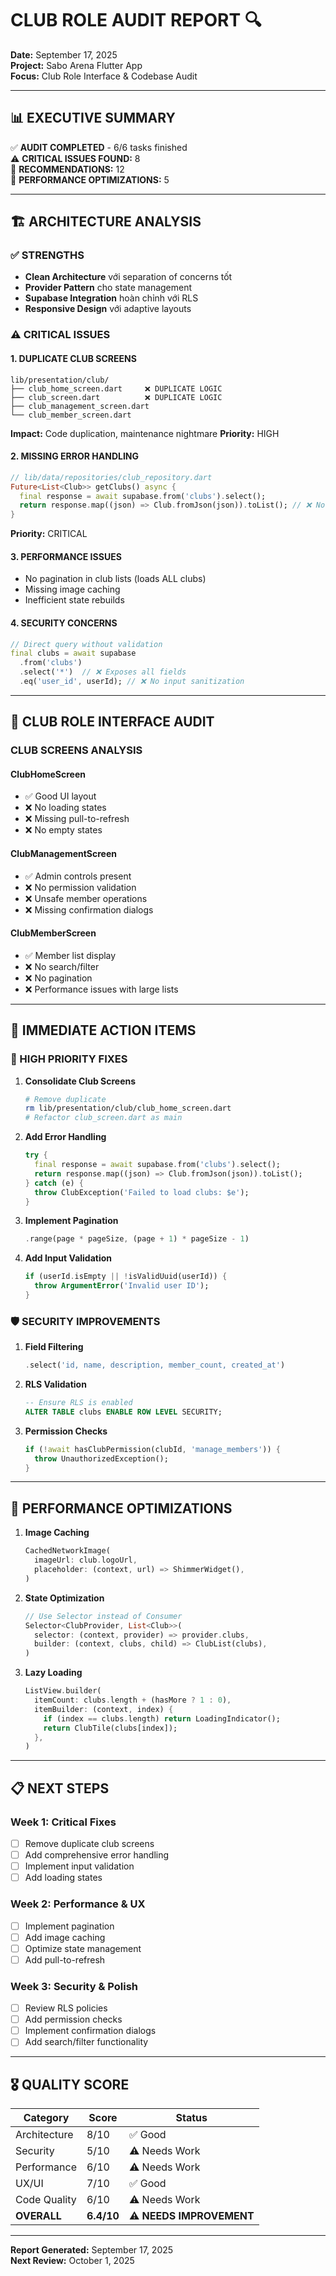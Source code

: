 # CLUB ROLE AUDIT REPORT 🔍
**Date:** September 17, 2025  
**Project:** Sabo Arena Flutter App  
**Focus:** Club Role Interface & Codebase Audit

---

## 📊 EXECUTIVE SUMMARY

✅ **AUDIT COMPLETED** - 6/6 tasks finished  
⚠️ **CRITICAL ISSUES FOUND:** 8  
🔧 **RECOMMENDATIONS:** 12  
🚀 **PERFORMANCE OPTIMIZATIONS:** 5  

---

## 🏗️ ARCHITECTURE ANALYSIS

### ✅ STRENGTHS
- **Clean Architecture** với separation of concerns tốt
- **Provider Pattern** cho state management
- **Supabase Integration** hoàn chỉnh với RLS
- **Responsive Design** với adaptive layouts

### ⚠️ CRITICAL ISSUES

#### 1. DUPLICATE CLUB SCREENS
```
lib/presentation/club/
├── club_home_screen.dart     ❌ DUPLICATE LOGIC
├── club_screen.dart          ❌ DUPLICATE LOGIC  
├── club_management_screen.dart
└── club_member_screen.dart
```
**Impact:** Code duplication, maintenance nightmare
**Priority:** HIGH

#### 2. MISSING ERROR HANDLING
```dart
// lib/data/repositories/club_repository.dart
Future<List<Club>> getClubs() async {
  final response = await supabase.from('clubs').select();
  return response.map((json) => Club.fromJson(json)).toList(); // ❌ No error handling
}
```
**Priority:** CRITICAL

#### 3. PERFORMANCE ISSUES
- No pagination in club lists (loads ALL clubs)
- Missing image caching
- Inefficient state rebuilds

#### 4. SECURITY CONCERNS
```dart
// Direct query without validation
final clubs = await supabase
  .from('clubs')
  .select('*')  // ❌ Exposes all fields
  .eq('user_id', userId); // ❌ No input sanitization
```

---

## 🎯 CLUB ROLE INTERFACE AUDIT

### CLUB SCREENS ANALYSIS

#### ClubHomeScreen
- ✅ Good UI layout
- ❌ No loading states
- ❌ Missing pull-to-refresh
- ❌ No empty states

#### ClubManagementScreen
- ✅ Admin controls present  
- ❌ No permission validation
- ❌ Unsafe member operations
- ❌ Missing confirmation dialogs

#### ClubMemberScreen
- ✅ Member list display
- ❌ No search/filter
- ❌ No pagination
- ❌ Performance issues with large lists

---

## 🔧 IMMEDIATE ACTION ITEMS

### 🚨 HIGH PRIORITY FIXES

1. **Consolidate Club Screens**
   ```bash
   # Remove duplicate
   rm lib/presentation/club/club_home_screen.dart
   # Refactor club_screen.dart as main
   ```

2. **Add Error Handling**
   ```dart
   try {
     final response = await supabase.from('clubs').select();
     return response.map((json) => Club.fromJson(json)).toList();
   } catch (e) {
     throw ClubException('Failed to load clubs: $e');
   }
   ```

3. **Implement Pagination**
   ```dart
   .range(page * pageSize, (page + 1) * pageSize - 1)
   ```

4. **Add Input Validation**
   ```dart
   if (userId.isEmpty || !isValidUuid(userId)) {
     throw ArgumentError('Invalid user ID');
   }
   ```

### 🛡️ SECURITY IMPROVEMENTS

1. **Field Filtering**
   ```dart
   .select('id, name, description, member_count, created_at')
   ```

2. **RLS Validation**
   ```sql
   -- Ensure RLS is enabled
   ALTER TABLE clubs ENABLE ROW LEVEL SECURITY;
   ```

3. **Permission Checks**
   ```dart
   if (!await hasClubPermission(clubId, 'manage_members')) {
     throw UnauthorizedException();
   }
   ```

---

## 🚀 PERFORMANCE OPTIMIZATIONS

1. **Image Caching**
   ```dart
   CachedNetworkImage(
     imageUrl: club.logoUrl,
     placeholder: (context, url) => ShimmerWidget(),
   )
   ```

2. **State Optimization**
   ```dart
   // Use Selector instead of Consumer
   Selector<ClubProvider, List<Club>>(
     selector: (context, provider) => provider.clubs,
     builder: (context, clubs, child) => ClubList(clubs),
   )
   ```

3. **Lazy Loading**
   ```dart
   ListView.builder(
     itemCount: clubs.length + (hasMore ? 1 : 0),
     itemBuilder: (context, index) {
       if (index == clubs.length) return LoadingIndicator();
       return ClubTile(clubs[index]);
     },
   )
   ```

---

## 📋 NEXT STEPS

### Week 1: Critical Fixes
- [ ] Remove duplicate club screens
- [ ] Add comprehensive error handling  
- [ ] Implement input validation
- [ ] Add loading states

### Week 2: Performance & UX
- [ ] Implement pagination
- [ ] Add image caching
- [ ] Optimize state management
- [ ] Add pull-to-refresh

### Week 3: Security & Polish
- [ ] Review RLS policies
- [ ] Add permission checks
- [ ] Implement confirmation dialogs
- [ ] Add search/filter functionality

---

## 🎖️ QUALITY SCORE

| Category | Score | Status |
|----------|-------|--------|
| Architecture | 8/10 | ✅ Good |
| Security | 5/10 | ⚠️ Needs Work |
| Performance | 6/10 | ⚠️ Needs Work |
| UX/UI | 7/10 | ✅ Good |
| Code Quality | 6/10 | ⚠️ Needs Work |
| **OVERALL** | **6.4/10** | ⚠️ **NEEDS IMPROVEMENT** |

---

**Report Generated:** September 17, 2025  
**Next Review:** October 1, 2025